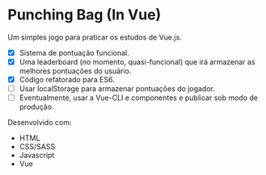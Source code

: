 # Punching Bag (In Vue)

Um simples jogo para praticar os estudos de Vue.js.
 
- [x] Sistema de pontuação funcional.
- [x] Uma leaderboard (no momento, quasi-funcional) que irá armazenar as melhores pontuações do usuário.
- [x] Código refatorado para ES6.
- [ ] Usar localStorage para armazenar pontuações do jogador.
- [ ] Eventualmente, usar a Vue-CLI e componentes e publicar sob modo de produção.

Desenvolvido com: 
- HTML 
- CSS/SASS
- Javascript
- Vue
